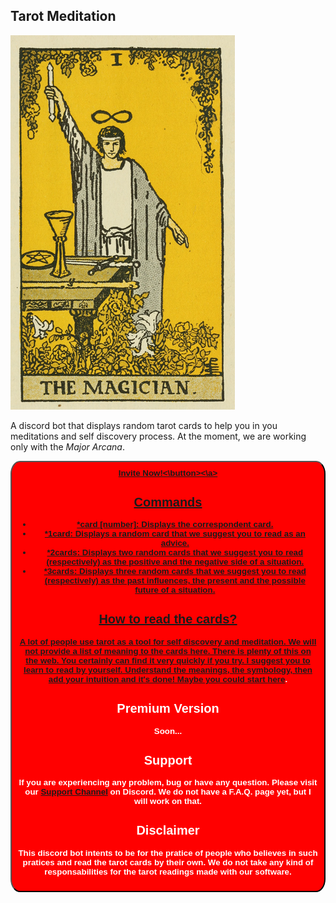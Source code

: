 ## Tarot Meditation

<img src='https://raw.githubusercontent.com/AlmirPaulo/TarotMeditation/main/cards/1.png'>

A discord bot that displays random tarot cards to help you in you meditations and self discovery process.
At the moment, we are working only with the *Major Arcana*.

<a href='https://discord.com/api/oauth2/authorize?client_id=818932139994775563&permissions=44032&scope=bot'><button style='padding:2%;color:white;font-weight:bold;background:red;border-radius:3%'>Invite Now!<\button><\a>

## Commands 

* **\*card [number]**: Displays the correspondent card. 
* **\*1card**: Displays a random card that we suggest you to read as an advice. 
* **\*2cards**: Displays two random cards that we suggest you to read (respectively) as the positive and the negative side of a situation. 
* **\*3cards**: Displays three random cards that we suggest you to read (respectively) as the past influences, the present and the possible future of a situation. 

## How to read the cards?

A lot of people use tarot as a tool for self discovery and meditation. We will not provide a list of meaning to the cards here. There is plenty of this on the web. You certainly can find it very quickly if you try. I suggest you to learn to read by yourself. Understand the meanings, the symbology, then add your intuition and it's done! Maybe you could start [here](http://learntarot.com/).

## Premium Version

Soon...

## Support

If you are experiencing any problem, bug or have any question. Please visit our [Support Channel](https://discord.gg/4sutReEVE8) on Discord. We do not have a  F.A.Q. page yet, but I will work on that. 

## Disclaimer 

This discord bot intents to be for the pratice of people who believes in such pratices and read the tarot cards by their own. We do not take any kind of responsabilities for the tarot readings made with our software. 

